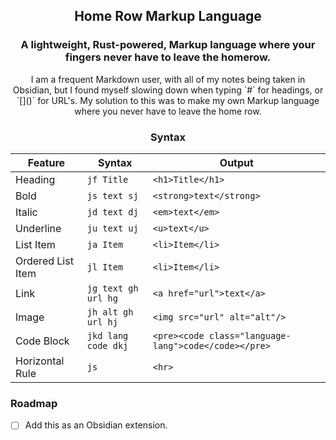 <h2 align="center"> Home Row Markup Language</h1>
  
<h3 align="center"> A lightweight, Rust-powered, Markup language where your fingers never have to leave the homerow. </h3>

<p align="center"> I am a frequent Markdown user, with all of my notes being taken in Obsidian, but I found myself slowing down when typing `#` for headings, or `[]()` for URL's. My solution to this was to make my own Markup language where you never have to leave the home row. </p>

<h3 align="center"> Syntax </h4>

<div align="center">

| Feature | Syntax | Output |
|---------|--------|--------|
| Heading | `jf Title` | `<h1>Title</h1>` |
| Bold | `js text sj` | `<strong>text</strong>` |
| Italic | `jd text dj` | `<em>text</em>` |
| Underline | `ju text uj` | `<u>text</u>` |
| List Item | `ja Item` | `<li>Item</li>` |
| Ordered List Item | `jl Item` | `<li>Item</li>` |
| Link | `jg text gh url hg` | `<a href="url">text</a>` |
| Image | `jh alt gh url hj` | `<img src="url" alt="alt"/>` |
| Code Block | `jkd lang code dkj` | `<pre><code class="language-lang">code</code></pre>` |
| Horizontal Rule | `js` | `<hr>` |

</div>

<h3> Roadmap </h3>

- [ ] Add this as an Obsidian extension.
